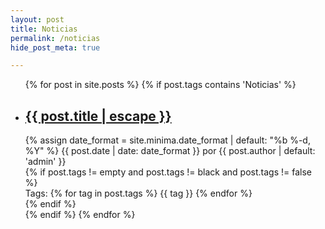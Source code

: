 ```yaml
---
layout: post
title: Noticias
permalink: /noticias
hide_post_meta: true

---
```

  <ul class="post-list">
    {% for post in site.posts %}
      {% if post.tags contains 'Noticias' %}
      <li>
        <h2>
          <a class="post-link" href="{{ post.url | relative_url }}">{{ post.title | escape }}</a>
        </h2>
        <div class="post-meta">
            <div>
                {% assign date_format = site.minima.date_format | default: "%b %-d, %Y" %}
                <span class="post-meta">{{ post.date | date: date_format }} por {{ post.author | default: 'admin' }}</span>
            </div>
            {% if post.tags != empty and post.tags != black and post.tags != false %}
            <div>
                <span>Tags: </span>
                {% for tag in post.tags %}
                <span>{{ tag }} </span>
                {% endfor %}
            </div>
            {% endif %}
        </div>
      </li>
      {% endif %}
    {% endfor %}
  </ul>
